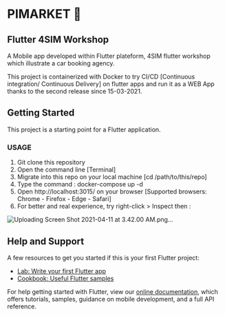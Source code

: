 # PIMARKET 🚧

## Flutter 4SIM Workshop

A Mobile app developed within Flutter plateform, 4SIM flutter workshop which illustrate a car booking agency.

This project is containerized with Docker to try CI/CD [Continuous integration/ Continuous Delivery] on flutter apps and run it as a WEB App thanks to the second release since 15-03-2021.

## Getting Started

This project is a starting point for a Flutter application.

### USAGE

1. Git clone this repository
2. Open the command line [Terminal]
3. Migrate into this repo on your local machine [cd /path/to/this/repo]
4. Type the command : docker-compose up -d
5. Open http://localhost:3015/ on your browser [Supported browsers: Chrome - Firefox - Edge - Safari]
6. For better and real experience, try right-click > Inspect then : 

![Uploading Screen Shot 2021-04-11 at 3.42.00 AM.png…]()


## Help and Support

A few resources to get you started if this is your first Flutter project:

- [Lab: Write your first Flutter app](https://flutter.dev/docs/get-started/codelab)
- [Cookbook: Useful Flutter samples](https://flutter.dev/docs/cookbook)

For help getting started with Flutter, view our
[online documentation](https://flutter.dev/docs), which offers tutorials,
samples, guidance on mobile development, and a full API reference.
